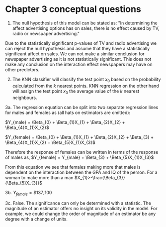 # Chapter 3 conceptual questions

1. The null hypothesis of this model can be stated as:
"In determining the affect advertising options has on sales, there is no effect
caused by TV, radio or newspaper advertising."

Due to the statistically significant p-values of TV and radio advertising we can
 reject the null hypothesis and assume that they have a statistically significant
 affect on sales. We can not make a similar conclusion for newspaper advertising
 as it is not statistically significant. This does not make any conclusion on the
 interaction effect newspapers may have on other predictors.

2. The KNN classifier will classify the test point $x_{0}$ based on the probability
 calculated from the $k$ nearest points. KNN regression on the other hand will
 assign the test point $x_0$ the average value of the $k$ nearest neighbours.

3a. The regression equation can be split into two separate regression lines for
 males and females as (all hats on estimators are omitted):

 $Y_{male} = \Beta_{0} + \Beta_{1}X_{1}  + \Beta_{2}X_{2}  + \Beta_{4}X_{1}X_{2}$

 $Y_{female} = \Beta_{0} + \Beta_{1}X_{1}  + \Beta_{2}X_{2}  + \Beta_{3} +  \Beta_{4}X_{1}X_{2} + \Beta_{5}X_{1}X_{3}$

 Therefore the response of females can be written in terms of the response of males as,
 $Y_{female} = Y_{male}  + \Beta_{3} +  \Beta_{5}X_{1}X_{3}$

 From this equation we see that females making more that males is dependent on
 the interaction between the GPA and IQ of the person. For a woman to make more
 than a man $X_{1}>-\frac{\Beta_{3}}{\Beta_{5}X_{3}}$

3b. $Y_{female} = \$137,100$

3c. False. The significance can only be determined with a statistic. The magnitude
 of an estimator offers no insight on its validity in the model. For example, we
 could change the order of magnitude of an estimator be any degree with a change
 of units.
